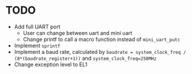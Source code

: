 # TODO

- Add full UART port
	- User can change between uart and mini uart
	- Change printf to call a macro function instead of `mini_uart_putc`
- Implement `sprintf`
- Implement a baud rate, calculated by `baudrate = system_clock_freq / (8*(baudrate_register+1))` and `system_clock_freq=250MHz`
- Change exception level to EL1

